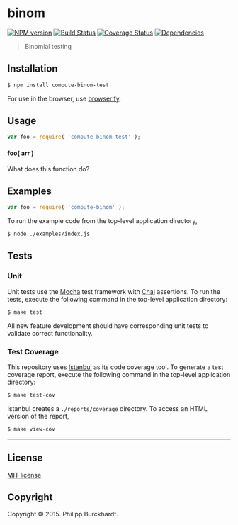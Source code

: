 binom
===
[![NPM version][npm-image]][npm-url] [![Build Status][travis-image]][travis-url] [![Coverage Status][coveralls-image]][coveralls-url] [![Dependencies][dependencies-image]][dependencies-url]

> Binomial testing


## Installation

``` bash
$ npm install compute-binom-test
```

For use in the browser, use [browserify](https://github.com/substack/node-browserify).


## Usage

``` javascript
var foo = require( 'compute-binom-test' );
```

#### foo( arr )

What does this function do?


## Examples

``` javascript
var foo = require( 'compute-binom' );
```

To run the example code from the top-level application directory,

``` bash
$ node ./examples/index.js
```


## Tests

### Unit

Unit tests use the [Mocha](http://mochajs.org/) test framework with [Chai](http://chaijs.com) assertions. To run the tests, execute the following command in the top-level application directory:

``` bash
$ make test
```

All new feature development should have corresponding unit tests to validate correct functionality.


### Test Coverage

This repository uses [Istanbul](https://github.com/gotwarlost/istanbul) as its code coverage tool. To generate a test coverage report, execute the following command in the top-level application directory:

``` bash
$ make test-cov
```

Istanbul creates a `./reports/coverage` directory. To access an HTML version of the report,

``` bash
$ make view-cov
```


---
## License

[MIT license](http://opensource.org/licenses/MIT).


## Copyright

Copyright &copy; 2015. Philipp Burckhardt.


[npm-image]: http://img.shields.io/npm/v/compute-binom.svg
[npm-url]: https://npmjs.org/package/compute-binom

[travis-image]: http://img.shields.io/travis/compute-io/binom/master.svg
[travis-url]: https://travis-ci.org/compute-io/binom

[coveralls-image]: https://img.shields.io/coveralls/compute-io/binom/master.svg
[coveralls-url]: https://coveralls.io/r/compute-io/binom?branch=master

[dependencies-image]: http://img.shields.io/david/compute-io/binom.svg
[dependencies-url]: https://david-dm.org/compute-io/binom

[dev-dependencies-image]: http://img.shields.io/david/dev/compute-io/binom.svg
[dev-dependencies-url]: https://david-dm.org/dev/compute-io/binom

[github-issues-image]: http://img.shields.io/github/issues/compute-io/binom.svg
[github-issues-url]: https://github.com/compute-io/binom/issues
